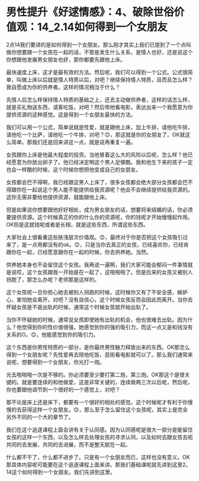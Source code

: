 # 男性提升《好逑情感》：4、破除世俗价值观：14_2.14如何得到一个女朋友

2点14我们要讲的是如何得到一个女朋友。那么刚才其实上我们已提到了一个点叫做你想要跟一个女孩在一起的话，不管是发生什么关系，是情人也好，还是说这个你想跟他发展男女朋友也好，那你都要先跟他上床。

最快速度上床，这才是最有效的方法。然后呢，我们可以得到一个公式。公式很简单，叫做上床以后就是情人特质以后，对吧？继续保持情人特质，且而且怎么样？我自愿成为你的供养者。这样的情况相当于什么？

先情人后怎么样保持情人特质的基础之上，还去主动做供养者，这样的话怎么样，就是买礼物送东西，请客吃饭，对吧？然后带他看电影，表达出来一个我愿意为你提供资源的这种感觉。这是得到一个女朋友最快的方法。

我们可以用一个公式，简单说就是性爱，就是跟他上床，加上牛排，请他吃牛排，请他吃一个比萨，请他吃一个牛排，对吧？😊，那这就是你的女朋友了。OK就这么简单。那我们还是回来讲这一点，就是说再重复一遍。

女孩跟你上床是他最大程度的投资。当他冒着这么大的风险以后呢，怎么样？他已经愿意为你放出卵子了。他已经决定啊这个男人足够酷。我和他生下来的孩子一定也会一样酷的时候，这个时候你想把他变成自己的女朋友。

女孩都会巴不得啊，我已经跟这男人上床了，很多女孩都会绝大部分女孩都会巴不得跟你在一起说这个男人能不能提供给我资源呢？他会不会继续提供给我资源的。这你无需非要给他提供资源，就能跟他上床。

但是如果说你想要跟他好好相处，成为男女朋友的话，想要将来结婚的话，你必须要提供资源。这个时候真正的你的什么你的资源呢，你的钱呢才开始慢慢起作用。OK但是这就钱呢或者是长相，就是这些东西，所谓这些东西。

大家社会上很看重这些肤浅层次价值观。😊，最终对于你是否把这个女孩吸引过来了，是一点用都没有的ok。😊，只是当你去真正的女孩，已经喜欢你，已经肯跟你在一起，已经愿意跟你在一起的时候，你去供养她。当然。

供养她本身也不会留住这个女孩。我再说一遍啊，我们大家可能会郁闷一件事情就是说哎，这个女孩跟我一开始是在一起了，这啪啪啪了。但是后来的女孩又被别人拐跑了，那怎么办呢？老师那是这样的。

这个女孩呢一旦你担心她去被别人拐跑的时候，这时候你又有了不安全感，嫉妒心，害怕她会离开，对吧？没有自信心，这个时候女孩反而会因此而离开。当你去怀疑女孩是不是出轨的时候，通常这个时候女孩就开始出轨了。

当你不怀疑她的时候，通常说女孩即使她有出轨的机会，他也很难去出轨。因为什么？他觉得到你的性价值很强，她感觉到你的强的吸引力，而这一点又是和钱没有关系的O。😊，他能感觉到你的吸引力。

这个东西是你男性特质的一部分，是你最终男性魅力释放出来的东西。OK那怎么得到一个女朋友呢？先性爱再去陪他吃饭，逛街看电影就可以了。那么我们通常来说呢，想要得到一个女朋友，你光打一炮。

光去啪啪啪一次是不够的。你必须要至少要打第二炮，第三炮。OK那这个是很关键的。就是要连续的和他做爱，这是非常关键的，连续做两三次以后呢，然后呢，你也要跟他调节到一个很好的一个感觉上，对吧？

那不论是床上还是床下，都要有一个很好的相处的感觉。这个时候呢才有利于你慢慢的去获得这样一个女朋友。😊，那么至于怎么留住这个女孩呢，其实上是完全另外不同的一个大的章节了。

我们在这个追逐课程上面会讲有关于认同感。因为认同感呢是很大一部分是能留住女孩的这样一个东西，以及怎么样去处理女孩的寻求认同，以及如何去跟女孩去呃共同的去发展，共同的去进展，而不是整天腻在一起。

什么都不干了，什么都不进步了。只是有一个女朋友而已，这样也没有意义。OK那具体内容呢可能要在这个追逐课程上面来讲。那我们基础课呢就先讲到这里2。14这个如何得到一个女朋友。我们先讲到这里。

